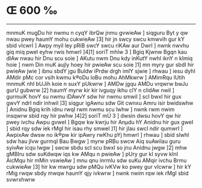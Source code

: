# Œ 600 ‰
---
mnmuK mugDu hir nwmu n cyqY ibrQw jnmu gvwieAw ] siqguru Byt y qw nwau
pwey haumY mohu cukwieAw ]3] hir jn swcy swcu kmwvih gur kY sbid
vIcwrI ] Awpy myil ley pRiB swcY swcu riKAw aur DwrI ] nwnk nwvhu giq
miq pweI eyhw rwis hmwrI ]4]1] soriT mhlw 3 ] Bgiq Kjwnw Bgqn
kau dIAw nwau hir Dnu scu soie ] AKutu nwm Dnu kdy inKutY nwhI iknY n
kImiq hoie ] nwm Din muK aujly hoey hir pwieAw scu soie ]1] mn myry
gur sbdI hir pwieAw jwie ] ibnu sbdY jgu Buldw iPrdw drgh imlY
sjwie ] rhwau ] iesu dyhI AMdir pMc cor vsih kwmu k®oDu loBu mohu AhMkwrw
] AMimRqu lUtih mnmuK nhI bUJih koie n suxY pUkwrw ] AMDw jgqu AMDu
vrqwrw bwJu gurU gubwrw ]2] haumY myrw kir kir ivguqy ikhu clY n
clidAw nwil ] gurmuiK hovY su nwmu iDAwvY sdw hir nwmu smwil ] scI
bwxI hir gux gwvY ndrI ndir inhwil ]3] siqgur igAwnu sdw Git
cwnxu Amru isir bwidswhw ] Anidnu Bgiq krih idnu rwqI rwm nwmu scu
lwhw ] nwnk rwm nwim insqwrw sbid rqy hir pwhw ]4]2] soriT mÚ 3
] dwsin dwsu hovY qw hir pwey ivchu Awpu gvweI ] Bgqw kw kwrju hir
Anµdu hY Anidnu hir gux gweI ] sbid rqy sdw iek rMgI hir isau rhy
smweI ]1] hir jIau swcI ndir qumwrI ] AwpixAw dwsw no ik®pw kir
ipAwry rwKhu pYj hmwrI ] rhwau ] sbid slwhI sdw hau jIvw gurmqI Bau
Bwgw ] myrw pRBu swcw Aiq suAwilau guru syivAw icqu lwgw ] swcw sbdu
scI scu bwxI so jnu Anidnu jwgw ]2] mhw gMBIru sdw suKdwqw iqs kw
AMqu n pwieAw ] pUry gur kI syvw kInI AicMqu hir mMin vswieAw ] mnu
qnu inrmlu sdw suKu AMqir ivchu Brmu cukwieAw ]3] hir kw mwrgu sdw
pMQu ivKVw ko pwey gur vIcwrw ] hir kY rMig rwqw sbdy mwqw haumY qjy
ivkwrw ] nwnk nwim rqw iek rMgI sbid svwrxhwrw
####
